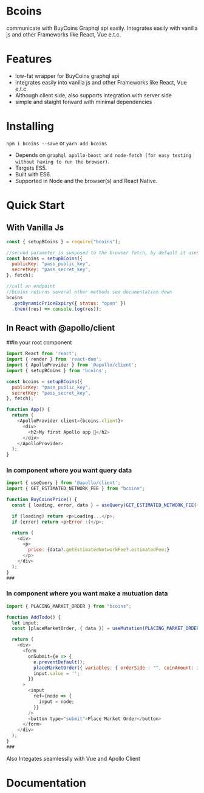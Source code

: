 # Bcoins

communicate with BuyCoins Graphql api easily. Integrates easily with vanilla js and other Frameworks like React, Vue e.t.c.

# Features

- low-fat wrapper for BuyCoins graphql api
- integrates easily into vanilla js and other Frameworks like React, Vue e.t.c. 
- Although client side, also supports integration with server side
- simple and staight forward with minimal dependencies

# Installing

`npm i bcoins --save` or `yarn add bcoins`

- Depends on `graphql apollo-boost and node-fetch (for easy testing without having to run the browser)`.
- Targets ES5.
- Built with ES6.
- Supported in Node and the browser(s) and React Native.

# Quick Start

## With Vanilla Js
```js
const { setupBCoins } = require("bcoins");

//second parameter is supposed to the browser fetch, by default it uses node-fetch
const bcoins = setupBCoins({
  publicKey: "pass_public_key",
  secretKey: "pass_secret_key",
}, fetch);

//call an endpoint
//bcoins returns several other methods see documentation down
bcoins
  .getDynamicPriceExpiry({ status: "open" })
  .then((res) => console.log(res));

```

## In React with @apollo/client

##In your root component
```js
import React from 'react';
import { render } from 'react-dom';
import { ApolloProvider } from '@apollo/client';
import { setupBCoins } from 'bcoins';

const bcoins = setupBCoins({
  publicKey: "pass_public_key",
  secretKey: "pass_secret_key",
}, fetch);

function App() {
  return (
    <ApolloProvider client={bcoins.client}>
      <div>
        <h2>My first Apollo app 🚀</h2>
      </div>
    </ApolloProvider>
  );
}
```

### In component where you want query data
```js
import { useQuery } from '@apollo/client';
import { GET_ESTIMATED_NETWORK_FEE } from "bcoins";

function BuyCoinsPrice() {
  const { loading, error, data } = useQuery(GET_ESTIMATED_NETWORK_FEE({amount: "0.1", cryptocurrency : "bitcoin"}) );

  if (loading) return <p>Loading...</p>;
  if (error) return <p>Error :(</p>;

  return (
    <div>
      <p>
        price: {data?.getEstimatedNetworkFee?.estimatedFee:}
      </p>
    </div>
  );
}
### 
```

### In component where you want make a mutuation data
```js
import { PLACING_MARKET_ORDER } from "bcoins";

function AddTodo() {
  let input;
  const [placeMarketOrder, { data }] = useMutation(PLACING_MARKET_ORDER());

  return (
    <div>
      <form
        onSubmit={e => {
          e.preventDefault();
          placeMarketOrder({ variables: { orderSide : "", coinAmount: input.value, cryptocurrency : "litecoin"  } });
          input.value = '';
        }}
      >
        <input
          ref={node => {
            input = node;
          }}
        />
        <button type="submit">Place Market Order</button>
      </form>
    </div>
  );
}
### 
```

Also Integates seamlesslly with Vue and Apollo Client

# Documentation





